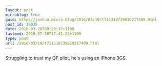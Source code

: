 ```yaml
---
layout: post
microblog: true
guid: http://joshua.micro.blog/2016/03/19/t711318739619217409.html
post_id: 36035
date: 2016-03-20T09:29:37+1100
lastmod: 2019-07-30T17:41:24+1100
type: post
url: /2016/03/19/t711318739619217409.html
---
```

Struggling to trust my QF pilot, he's using an iPhone 3GS.

